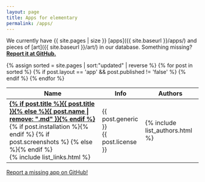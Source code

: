 ```yaml
---
layout: page
title: Apps for elementary
permalink: /apps/
---
```


We currently have {{ site.pages | size }} [apps]({{ site.baseurl }}/apps/) and pieces of [art]({{ site.baseurl }}/art/) in our database. Something missing? [**Report it at GitHub.**](https://github.com/quassy/elementary-apps/issues/new)

<table class="overview tablesorter">
  <thead>
    <tr>
      <th>Name</th>
      <th>Info</th>
      <th>Authors</th>
    </tr>
  </thead>
  <tbody>
    {% assign sorted = site.pages | sort:"updated" | reverse %}
    {% for post in sorted %}
      {% if post.layout == 'app' && post.published != 'false' %}
        <tr id="{{ post.url }}">
          <td>
            <a href="{{ site.baseurl }}{{ post.url }}" style="font-weight:bold">
              {% if post.title %}{{ post.title }}{% else %}{{ post.name | remove: ".md" }}{% endif %}
            </a>
            {% if post.installation %}<span class="octicon octicon-package" title="Package available"></span>{% endif %}
            {% if post.screenshots %} {% else %}<span class="octicon octicon-device-desktop" title="Screenshot missing" style="color:#c00;"></span>{% endif %}
            <br/>
            {% include list_links.html %}
          </td>
          <td>
            {{ post.generic }}<br/>
            {{ post.license }}
          </td>
          <td>
            {% include list_authors.html %}
          </td>
        </tr>
      {% endif %}
    {% endfor %}
  </tbody>
</table>

<p><a class="b" href="https://github.com/quassy/elementary-apps/issues/new"><span class="octicon octicon-pencil"></span> Report a missing app on GitHub!</a></p>
